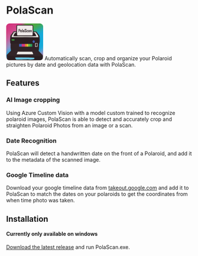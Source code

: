 # PolaScan
<img src="./PolaScanApp/logo.png" alt="Logo" style="width:100px;margin: auto"/>
Automatically scan, crop and organize your Polaroid pictures by date and geolocation data with PolaScan. 

## Features

### AI Image cropping
Using Azure Custom Vision with a model custom trained to recognize polaroid images, PolaScan is able to detect and accurately crop and straighten Polaroid Photos from an image or a scan.

### Date Recognition
PolaScan will detect a handwritten date on the front of a Polaroid, and add it to the metadata of the scanned image.

### Google Timeline data
 Download your google timeline data from [takeout.google.com](https://takeout.google.com) and add it to PolaScan to match the dates on your polaroids to get the coordinates from when time photo was taken.
 
## Installation
#### Currently only available on windows
[Download the latest release](https://github.com/matslb/PolaScan/releases) and run PolaScan.exe.
